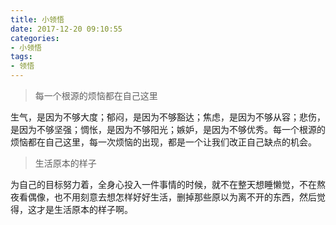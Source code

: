 ```yaml
---
title: 小领悟
date: 2017-12-20 09:10:55
categories:
- 小领悟
tags: 
- 领悟
---
```


> 每一个根源的烦恼都在自己这里

生气，是因为不够大度；郁闷，是因为不够豁达；焦虑，是因为不够从容；悲伤，是因为不够坚强；惆怅，是因为不够阳光；嫉妒，是因为不够优秀。每一个根源的烦恼都在自己这里，每一次烦恼的出现，都是一个让我们改正自己缺点的机会。

<!-- more -->

> 生活原本的样子

为自己的目标努力着，全身心投入一件事情的时候，就不在整天想睡懒觉，不在熬夜看偶像，也不用刻意去想怎样好好生活，删掉那些原以为离不开的东西，然后觉得，这才是生活原本的样子啊。







